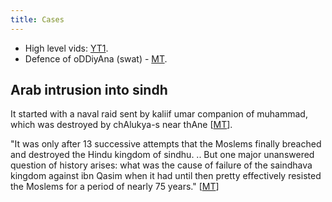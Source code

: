 ```yaml
---
title: Cases
---
```



- High level vids: [YT1](https://www.youtube.com/watch?v=QN41DJLQmPk).
- Defence of oDDiyAna (swat) - [MT](https://manasataramgini.wordpress.com/2006/06/05/the-defense-of-oddiyana/).

## Arab intrusion into sindh

It started with a naval raid sent by kaliif umar companion of muhammad, which was destroyed by chAlukya-s near thAne \[[MT](https://manasataramgini.wordpress.com/2008/12/15/a-record-of-the-early-arab-invasions-before-the-ravaging-of-sindhu/)\].

"It was only after 13 successive attempts that the Moslems finally breached and destroyed the Hindu kingdom of sindhu. .. But one major unanswered question of history arises: what was the cause of failure of the saindhava kingdom against ibn Qasim when it had until then pretty effectively resisted the Moslems for a period of nearly 75 years." \[[MT](https://manasataramgini.wordpress.com/2008/12/15/a-record-of-the-early-arab-invasions-before-the-ravaging-of-sindhu/)\]
